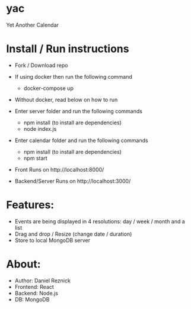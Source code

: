 # yac
Yet Another Calendar


Install / Run instructions
=====

- Fork / Download repo
- If using docker then run the following command
   - docker-compose up
- Without docker, read below on how to run
- Enter server folder and run the following commands
   - npm install (to install are dependencies)
   - node index.js

- Enter calendar folder and run the following commands
   - npm install (to install are dependencies)
   - npm start
   
- Front Runs on http://localhost:8000/   
- Backend/Server Runs on http://localhost:3000/

Features:
=====

- Events are being displayed in 4 resolutions: day / week / month and a list
- Drag and drop / Resize  (change date / duration)
- Store to local MongoDB server 


About:
=====

- Author: Daniel Reznick
- Frontend: React
- Backend: Node.js
- DB: MongoDB
